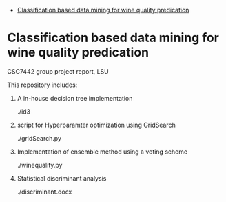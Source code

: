 - [Classification based data mining for wine quality predication](#sec-1)

# Classification based data mining for wine quality predication<a id="orgheadline1"></a>

CSC7442 group project report, LSU

This repository includes:

1.  A in-house decision tree implementation
    
    ./id3

2.  script for Hyperparamter optimization using GridSearch
    
    ./gridSearch.py

3.  Implementation of ensemble method using a voting scheme
    
    ./winequality.py

4.  Statistical discriminant analysis
    
    ./discriminant.docx
